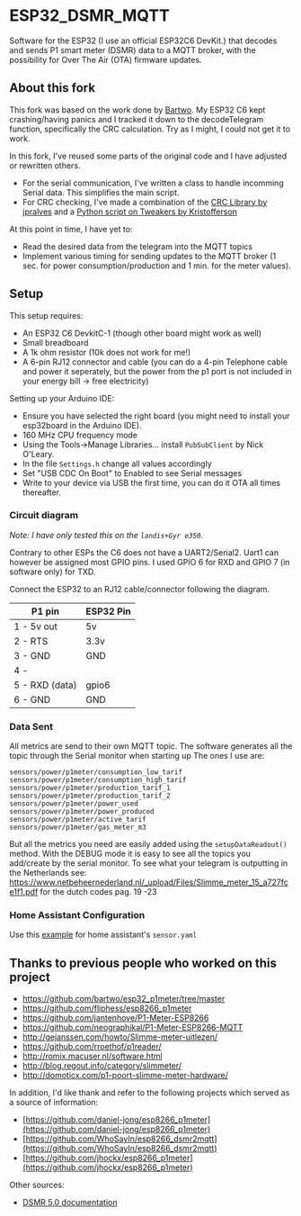 # ESP32_DSMR_MQTT
Software for the ESP32 (I use an official ESP32C6 DevKit.) that decodes and sends P1 smart meter (DSMR) data to a MQTT broker, with the possibility for Over The Air (OTA) firmware updates.

## About this fork
This fork was based on the work done by [Bartwo](https://github.com/bartwo/esp32_p1meter/tree/master).
My ESP32 C6 kept crashing/having panics and I tracked it down to the decodeTelegram function, specifically the CRC calculation.
Try as I might, I could not get it to work.

In this fork, I've reused some parts of the original code and I have adjusted or rewritten others.
- For the serial communication, I've written a class to handle incomming Serial data. This simplifies the main script.
- For CRC checking, I've made a combination of the [CRC Library by jpralves](https://github.com/jpralves/crc16/tree/master) and a [Python script on Tweakers by Kristofferson](https://gathering.tweakers.net/forum/list_messages/2250716)

At this point in time, I have yet to:
- Read the desired data from the telegram into the MQTT topics
- Implement various timing for sending updates to the MQTT broker (1 sec. for power consumption/production and 1 min. for the meter values).

## Setup
This setup requires:
- An ESP32 C6 DevkitC-1 (though other board might work as well)
- Small breadboard
- A 1k ohm resistor (10k does not work for me!)
- A 6-pin RJ12 connector and cable (you can do a 4-pin Telephone cable and power it seperately, but the power from the p1 port is not included in your energy bill -> free electricity)
  
  
Setting up your Arduino IDE:
- Ensure you have selected the right board (you might need to install your esp32board in the Arduino IDE).
- 160 MHz CPU frequency mode
- Using the Tools->Manage Libraries... install `PubSubClient` by Nick O'Leary.
- In the file `Settings.h` change all values accordingly
- Set "USB CDC On Boot" to Enabled to see Serial messages
- Write to your device via USB the first time, you can do it OTA all times thereafter.

### Circuit diagram
_Note: I have only tested this on the `landis+Gyr e350`._

Contrary to other ESPs the C6 does not have a UART2/Serial2. Uart1 can however be assigned most GPIO pins. 
I used GPIO 6 for RXD and GPIO 7 (in software only) for TXD.

Connect the ESP32 to an RJ12 cable/connector following the diagram.
  
| P1 pin   | ESP32 Pin |
| ----     | ---- |
| 1 - 5v out | 5v |
| 2 - RTS  | 3.3v |
| 3 - GND  | GND  |
| 4 -      |      |
| 5 - RXD (data) | gpio6|
| 6 - GND  | GND  |



### Data Sent

All metrics are send to their own MQTT topic.
The software generates all the topic through the Serial monitor when starting up
The ones I use are:

```
sensors/power/p1meter/consumption_low_tarif
sensors/power/p1meter/consumption_high_tarif
sensors/power/p1meter/production_tarif_1
sensors/power/p1meter/production_tarif_2
sensors/power/p1meter/power_used
sensors/power/p1meter/power_produced
sensors/power/p1meter/active_tarif
sensors/power/p1meter/gas_meter_m3
```

But all the metrics you need are easily added using the `setupDataReadout()` method. With the DEBUG mode it is easy to see all the topics you add/create by the serial monitor. To see what your telegram is outputting in the Netherlands see: https://www.netbeheernederland.nl/_upload/Files/Slimme_meter_15_a727fce1f1.pdf for the dutch codes pag. 19 -23


### Home Assistant Configuration

Use this [example](https://raw.githubusercontent.com/daniel-jong/esp8266_p1meter/master/assets/p1_sensors.yaml) for home assistant's `sensor.yaml`


## Thanks to previous people who worked on this project
- https://github.com/bartwo/esp32_p1meter/tree/master
- https://github.com/fliphess/esp8266_p1meter
- https://github.com/jantenhove/P1-Meter-ESP8266
- https://github.com/neographikal/P1-Meter-ESP8266-MQTT
- http://gejanssen.com/howto/Slimme-meter-uitlezen/
- https://github.com/rroethof/p1reader/
- http://romix.macuser.nl/software.html
- http://blog.regout.info/category/slimmeter/
- http://domoticx.com/p1-poort-slimme-meter-hardware/

In addition, I'd like thank and refer to the following projects which served as a source of information:
- [https://github.com/daniel-jong/esp8266_p1meter](https://github.com/daniel-jong/esp8266_p1meter)
- [https://github.com/WhoSayIn/esp8266_dsmr2mqtt](https://github.com/WhoSayIn/esp8266_dsmr2mqtt)
- [https://github.com/jhockx/esp8266_p1meter](https://github.com/jhockx/esp8266_p1meter)

Other sources:
- [DSMR 5.0 documentation](https://www.netbeheernederland.nl/_upload/Files/Slimme_meter_15_a727fce1f1.pdf)
